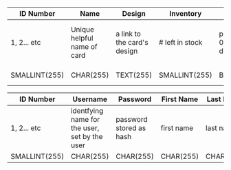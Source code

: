 | ID Number  | Name                       | Design                       | Inventory       | Type                     | Price                   | Greeting                                            |
|------------|----------------------------|------------------------------|-----------------|--------------------------|-------------------------|-----------------------------------------------------|
| 1, 2... etc| Unique helpful name of card| a link to the card's design  | # left in stock | physical 0 or digital 1  | $4.00 (price in dollars)| slogan on the card (recorded so as to be searchable)|                                                                          |
|SMALLINT(255)| CHAR(255)                 | TEXT(255)                    | SMALLINT(255)   |  BIT(1)                  | DOUBLE(255, 2)	         | CHAR(255)                                           |
 

| ID Number | Username                                      | Password                | First Name | Last Name | Address   |
|-----------|-----------------------------------------------|-------------------------|------------|-----------|-----------|
|1, 2... etc| identfying name for the user, set by the user | password stored as hash | first name | last name | address   |
|SMALLINT(255)| CHAR(255)                                   |CHAR(255)                | CHAR(255)  | CHAR(255) |TEXT(21845)|


